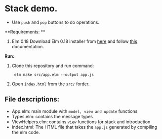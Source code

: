 # Stack demo.

- Use `push` and `pop` buttons to do operations.

**Requirements: **

1. Elm 0.18
   Download Elm 0.18 installer from [here](https://web.archive.org/web/20180714175914id_/https://guide.elm-lang.org/install.html) and follow [this](https://web.archive.org/web/20180714175914id_/https://guide.elm-lang.org/) documentation.
   
**Run:**

1. Clone this repository and run command:

        elm make src/app.elm --output app.js
        
2. Open `index.html` from the `src/` forder.

## File descriptions:
- App.elm: main module with `model, view and update` functions
- Types.elm: contains the message types
- ViewHelpers.elm: contains `view` functions for stack and introduction
- index.html: The HTML file that takes the `app.js` generated by compiling the elm code.
